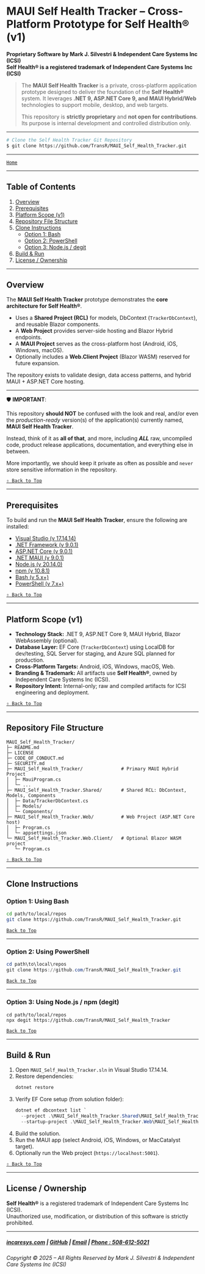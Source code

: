 # MAUI Self Health Tracker – Cross-Platform Prototype for Self Health® (v1)

**Proprietary Software by Mark J. Silvestri & Independent Care Systems Inc (ICSI)**  
**Self Health® is a registered trademark of Independent Care Systems Inc (ICSI)**

> The **MAUI Self Health Tracker** is a private, cross-platform application prototype designed to deliver the foundation of the **Self Health®** system. It leverages **.NET 9, ASP.NET Core 9, and MAUI Hybrid/Web** technologies to support mobile, desktop, and web targets.  
> 
> This repository is **strictly proprietary** and **not open for contributions**. Its purpose is internal development and controlled distribution only.

---

```bash
# Clone the Self Health Tracker Git Repository
$ git clone https://github.com/TransR/MAUI_Self_Health_Tracker.git
```

---

[`Home`](./README.md)

---

## Table of Contents
1. [Overview](#overview)  
2. [Prerequisites](#prerequisites)  
3. [Platform Scope (v1)](#platform-scope-v1)  
4. [Repository File Structure](#repository-file-structure)  
5. [Clone Instructions](#clone-instructions)  
   - [Option 1: Bash](#option-1-using-bash)  
   - [Option 2: PowerShell](#option-2-using-powershell)  
   - [Option 3: Node.js / degit](#option-3-using-node-or-npm-degit)  
6. [Build & Run](#build--run)  
7. [License / Ownership](#license--ownership)

---

## Overview

The **MAUI Self Health Tracker** prototype demonstrates the **core architecture for Self Health®**.  

- Uses a **Shared Project (RCL)** for models, DbContext (`TrackerDbContext`), and reusable Blazor components.  
- A **Web Project** provides server-side hosting and Blazor Hybrid endpoints.  
- A **MAUI Project** serves as the cross-platform host (Android, iOS, Windows, macOS).  
- Optionally includes a **Web.Client Project** (Blazor WASM) reserved for future expansion.  

The repository exists to validate design, data access patterns, and hybrid MAUI + ASP.NET Core hosting.  

---

🛡️ **IMPORTANT**: 

This repository **should NOT** be confused with the look and real, and/or even the _production-ready_ version(s) of the application(s) currently named, **MAUI Self Health Tracker**. 

Instead, think of it as **all of that**, and more, including **_ALL_** raw, uncompiled code, product release applications, documentation, and everything else in between. 

More importantly, we should keep it private as often as possible and `never` store sensitive information in the repository. 


[`⇧ Back to Top`](#table-of-contents)  

---

## Prerequisites

To build and run the **MAUI Self Health Tracker**, ensure the following are installed:

- [Visual Studio (v 17.14.14)](https://visualstudio.microsoft.com/)  
- [.NET Framework (v 9.0.1)](https://dotnet.microsoft.com/)  
- [ASP.NET Core (v 9.0.1)](https://dotnet.microsoft.com/)  
- [.NET MAUI (v 9.0.1)](https://learn.microsoft.com/dotnet/maui/)  
- [Node.js (v 20.14.0)](https://nodejs.org/)  
- [npm (v 10.8.1)](https://www.npmjs.com/)  
- [Bash (v 5.x+)](https://www.gnu.org/software/bash/)  
- [PowerShell (v 7.x+)](https://learn.microsoft.com/powershell/)  

[`⇧ Back to Top`](#table-of-contents)  

---

## Platform Scope (v1)

- **Technology Stack:** .NET 9, ASP.NET Core 9, MAUI Hybrid, Blazor WebAssembly (optional).  
- **Database Layer:** EF Core (`TrackerDbContext`) using LocalDB for dev/testing, SQL Server for staging, and Azure SQL planned for production.  
- **Cross-Platform Targets:** Android, iOS, Windows, macOS, Web.  
- **Branding & Trademark:** All artifacts use **Self Health®**, owned by Independent Care Systems Inc (ICSI).  
- **Repository Intent:** Internal-only; raw and compiled artifacts for ICSI engineering and deployment.  

[`⇧ Back to Top`](#table-of-contents)  

---

## Repository File Structure

```text
MAUI_Self_Health_Tracker/
├─ README.md
├─ LICENSE
├─ CODE_OF_CONDUCT.md
├─ SECURITY.md
├─ MAUI_Self_Health_Tracker/              # Primary MAUI Hybrid Project
│  ├─ MauiProgram.cs
│  └─ ...
├─ MAUI_Self_Health_Tracker.Shared/       # Shared RCL: DbContext, Models, Components
│  ├─ Data/TrackerDbContext.cs
│  ├─ Models/
│  └─ Components/
├─ MAUI_Self_Health_Tracker.Web/          # Web Project (ASP.NET Core host)
│  ├─ Program.cs
│  └─ appsettings.json
└─ MAUI_Self_Health_Tracker.Web.Client/   # Optional Blazor WASM project
   └─ Program.cs
```

[`⇧ Back to Top`](#table-of-contents)  

---

## Clone Instructions

### **Option 1: Using Bash**
```bash
cd path/to/local/repos
git clone https://github.com/TransR/MAUI_Self_Health_Tracker.git
```

[`Back to Top`](#clone-instructions)  

---

### **Option 2: Using PowerShell**
```powershell
cd path\to\local\repos
git clone https://github.com/TransR/MAUI_Self_Health_Tracker.git
```

[`Back to Top`](#clone-instructions)  

---

### **Option 3: Using Node.js / npm (degit)**
```shell
cd path/to/local/repos
npx degit https://github.com/TransR/MAUI_Self_Health_Tracker
```

[`Back to Top`](#clone-instructions)  

---

## Build & Run

1. Open `MAUI_Self_Health_Tracker.sln` in Visual Studio 17.14.14.  
2. Restore dependencies:
   ```powershell
   dotnet restore
   ```
3. Verify EF Core setup (from solution folder):
   ```powershell
   dotnet ef dbcontext list `
     --project .\MAUI_Self_Health_Tracker.Shared\MAUI_Self_Health_Tracker.Shared.csproj `
     --startup-project .\MAUI_Self_Health_Tracker.Web\MAUI_Self_Health_Tracker.Web.csproj
   ```
4. Build the solution.  
5. Run the MAUI app (select Android, iOS, Windows, or MacCatalyst target).  
6. Optionally run the Web project (`https://localhost:5001`).  

[`⇧ Back to Top`](#table-of-contents)  

---

## License / Ownership

**Self Health®** is a registered trademark of Independent Care Systems Inc (ICSI).  
Unauthorized use, modification, or distribution of this software is strictly prohibited.

---

##### [incaresys.com](https://incaresys.com/) | [GitHub](https://github.com/TransR/MAUI_Self_Health_Tracker) | [Email](mailto:marks@incaresys.com) | [Phone : 508-612-5021](phoneto:508-612-5021)

###### Copyright © 2025 – All Rights Reserved by Mark J. Silvestri & Independent Care Systems Inc (ICSI)

